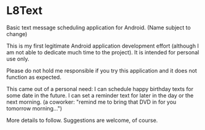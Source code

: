 L8Text
======
Basic text message scheduling application for Android.  (Name subject to change)


This is my first legitimate Android application development effort (although I am not able to dedicate much time to the project).  It is intended for personal use only.

Please do not hold me responsible if you try this application and it does not function as expected.

This came out of a personal need:
I can schedule happy birthday texts for some date in the future.
I can set a reminder text for later in the day or the next morning. (a coworker: "remind me to bring that DVD in for you tomorrow morning...")


More details to follow.  Suggestions are welcome, of course.
